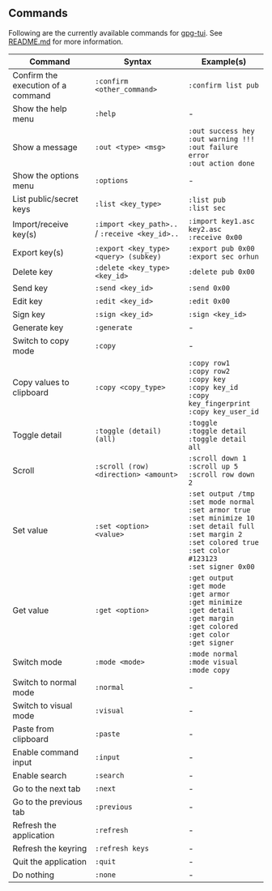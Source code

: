 ## Commands

Following are the currently available commands for [gpg-tui](https://github.com/orhun/gpg-tui). See [README.md](README.md#running-commands) for more information.

| Command                            | Syntax                                         | Example(s)                                                                                                                                                                                        |
| ---------------------------------- | ---------------------------------------------- | ------------------------------------------------------------------------------------------------------------------------------------------------------------------------------------------------- |
| Confirm the execution of a command | `:confirm <other_command>`                     | `:confirm list pub`                                                                                                                                                                               |
| Show the help menu                 | `:help`                                        | -                                                                                                                                                                                                 |
| Show a message                     | `:out <type> <msg>`                            | `:out success hey`<br>`:out warning !!!`<br>`:out failure error`<br>`:out action done`                                                                                                            |
| Show the options menu              | `:options`                                     | -                                                                                                                                                                                                 |
| List public/secret keys            | `:list <key_type>`                             | `:list pub`<br>`:list sec`                                                                                                                                                                        |
| Import/receive key(s)              | `:import <key_path>..` / `:receive <key_id>..` | `:import key1.asc key2.asc`<br>`:receive 0x00`                                                                                                                                                    |
| Export key(s)                      | `:export <key_type> <query> (subkey)`          | `:export pub 0x00`<br>`:export sec orhun`                                                                                                                                                         |
| Delete key                         | `:delete <key_type> <key_id>`                  | `:delete pub 0x00`                                                                                                                                                                                |
| Send key                           | `:send <key_id>`                               | `:send 0x00`                                                                                                                                                                                      |
| Edit key                           | `:edit <key_id>`                               | `:edit 0x00`                                                                                                                                                                                      |
| Sign key                           | `:sign <key_id>`                               | `:sign <key_id>`                                                                                                                                                                                  |
| Generate key                       | `:generate`                                    | -                                                                                                                                                                                                 |
| Switch to copy mode                | `:copy`                                        | -                                                                                                                                                                                                 |
| Copy values to clipboard           | `:copy <copy_type>`                            | `:copy row1`<br>`:copy row2`<br>`:copy key`<br>`:copy key_id`<br>`:copy key_fingerprint`<br>`:copy key_user_id`                                                                                   |
| Toggle detail                      | `:toggle (detail) (all)`                       | `:toggle`<br>`:toggle detail`<br>`:toggle detail all`                                                                                                                                             |
| Scroll                             | `:scroll (row) <direction> <amount>`           | `:scroll down 1`<br>`:scroll up 5`<br>`:scroll row down 2`                                                                                                                                        |
| Set value                          | `:set <option> <value>`                        | `:set output /tmp`<br>`:set mode normal`<br>`:set armor true`<br>`:set minimize 10`<br>`:set detail full`<br>`:set margin 2`<br>`:set colored true`<br>`:set color #123123`<br>`:set signer 0x00` |
| Get value                          | `:get <option>`                                | `:get output`<br>`:get mode`<br>`:get armor`<br>`:get minimize`<br>`:get detail`<br>`:get margin`<br>`:get colored`<br>`:get color`<br>`:get signer`                                              |
| Switch mode                        | `:mode <mode>`                                 | `:mode normal`<br>`:mode visual`<br>`:mode copy`                                                                                                                                                  |
| Switch to normal mode              | `:normal`                                      | -                                                                                                                                                                                                 |
| Switch to visual mode              | `:visual`                                      | -                                                                                                                                                                                                 |
| Paste from clipboard               | `:paste`                                       | -                                                                                                                                                                                                 |
| Enable command input               | `:input`                                       | -                                                                                                                                                                                                 |
| Enable search                      | `:search`                                      | -                                                                                                                                                                                                 |
| Go to the next tab                 | `:next`                                        | -                                                                                                                                                                                                 |
| Go to the previous tab             | `:previous`                                    | -                                                                                                                                                                                                 |
| Refresh the application            | `:refresh`                                     | -                                                                                                                                                                                                 |
| Refresh the keyring                | `:refresh keys`                                | -                                                                                                                                                                                                 |
| Quit the application               | `:quit`                                        | -                                                                                                                                                                                                 |
| Do nothing                         | `:none`                                        | -                                                                                                                                                                                                 |
